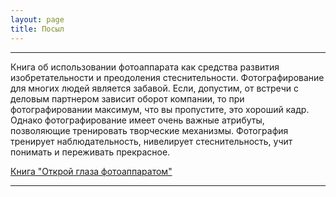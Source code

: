 ```yaml
---
layout: page
title: Посыл
---
```

------------------------------
Книга об использовании фотоаппарата как средства развития изобретательности и преодоления стеснительности.
Фотографирование для многих людей является забавой. Если, допустим, от встречи с деловым партнером зависит оборот компании, то при фотографировании максимум, что вы пропустите, это хороший кадр. Однако фотографирование имеет очень важные атрибуты, позволяющие тренировать творческие механизмы. Фотография тренирует наблюдательность, нивелирует стеснительность, учит понимать и переживать прекрасное.

[Книга "Открой глаза фотоаппаратом"](http://magicspeedreading.com/prg/photo.zip)

------------------------------